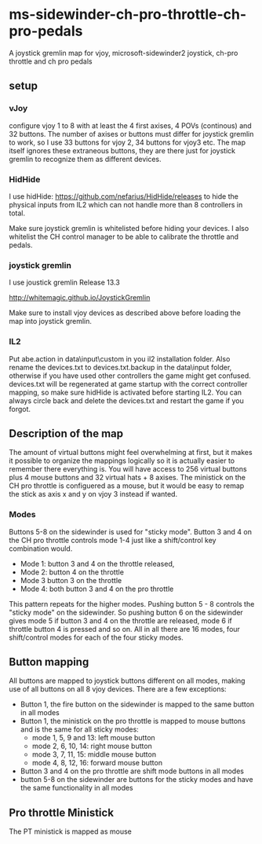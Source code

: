 # ms-sidewinder-ch-pro-throttle-ch-pro-pedals
A joystick gremlin map for vjoy, microsoft-sidewinder2 joystick, ch-pro throttle and ch pro pedals

## setup

### vJoy
configure vjoy 1 to 8 with at least the 4 first axises, 4 POVs (continous) and 32 buttons. The number of axises or buttons must differ for joystick gremlin to work, so I use 33 buttons for vjoy 2, 34 buttons for vjoy3 etc. The map itself ignores these extraneous buttons, they are there just for joystick gremlin to recognize them as different devices.

### HidHide
I use hidHide:
https://github.com/nefarius/HidHide/releases
to hide the physical inputs from IL2 which can not handle more than 8 controllers in total.

Make sure joystick gremlin is whitelisted before hiding your devices. I also whitelist the CH control manager to be able to calibrate the throttle and pedals.

### joystick gremlin
I use joustick gremlin Release 13.3

http://whitemagic.github.io/JoystickGremlin 

Make sure to install vjoy devices as described above before loading the map into joystick gremlin.

### IL2
Put abe.action in data\input\custom in you il2 installation folder. Also rename the devices.txt to devices.txt.backup in the data\input folder, otherwise if you have used other controllers the game might get confused. devices.txt will be regenerated at game startup with the correct controller mapping, so make sure hidHide is activated before starting IL2. You can always circle back and delete the devices.txt and restart the game if you forgot.


## Description of the map
The amount of virtual buttons might feel overwhelming at first, but it makes it possible to organize the mappings logically so it is actually easier to remember there everything is. You will have access to 256 virtual buttons plus 4 mouse buttons and 32 virtual hats + 8 axises. The ministick on the CH pro throttle is configuered as a mouse, but it would be easy to remap the stick as axis x and y on vjoy 3 instead if wanted.

### Modes
Buttons 5-8 on the sidewinder is used for "sticky mode". Button 3 and 4 on the CH pro throttle controls mode 1-4 just like a shift/control key combination would. 

* Mode 1: button 3 and 4 on the throttle released, 
* Mode 2: button 4 on the throttle
* Mode 3 button 3 on the throttle
* Mode 4: both button 3 and 4 on the pro throttle

This pattern repeats for the higher modes. Pushing button 5 - 8 controls the "sticky mode" on the sidewinder. So pushing button 6 on the sidewinder gives mode 5 if button 3 and 4 on the throttle are released, mode 6 if throttle button 4 is pressed and so on. All in all there are 16 modes, four shift/control modes for each of the four sticky modes.

## Button mapping
All buttons are mapped to joystick buttons different on all modes, making use of all buttons on all 8 vjoy devices. There are a few exceptions:

* Button 1, the fire button on the sidewinder is mapped to the same button in all modes
* Button 1, the ministick on the pro throttle is mapped to mouse buttons and is the same for all sticky modes: 
  - mode 1, 5, 9 and 13: left mouse button
  - mode 2, 6, 10, 14: right mouse button
  - mode 3, 7, 11, 15: middle mouse button
  - mode 4, 8, 12, 16: forward mouse button
* Button 3 and 4 on the pro throttle are shift mode buttons in all modes
* button 5-8 on the sidewinder are buttons for the sticky modes and have the same functionality in all modes

## Pro throttle Ministick
The PT ministick is mapped as mouse
